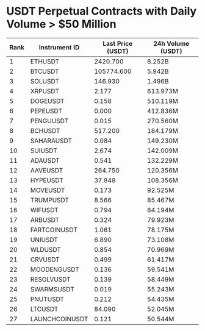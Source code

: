 # USDT Perpetual Contracts with Daily Volume > $50 Million

| Rank | Instrument ID | Last Price (USDT) | 24h Volume (USDT) |
|------|---------------|-------------------|-------------------|
| 1 | ETHUSDT | 2420.700 | 8.252B |
| 2 | BTCUSDT | 105774.600 | 5.942B |
| 3 | SOLUSDT | 146.930 | 1.496B |
| 4 | XRPUSDT | 2.177 | 613.973M |
| 5 | DOGEUSDT | 0.158 | 510.119M |
| 6 | PEPEUSDT | 0.000 | 412.836M |
| 7 | PENGUUSDT | 0.015 | 270.560M |
| 8 | BCHUSDT | 517.200 | 184.179M |
| 9 | SAHARAUSDT | 0.084 | 149.230M |
| 10 | SUIUSDT | 2.674 | 142.009M |
| 11 | ADAUSDT | 0.541 | 132.229M |
| 12 | AAVEUSDT | 264.750 | 120.356M |
| 13 | HYPEUSDT | 37.848 | 108.356M |
| 14 | MOVEUSDT | 0.173 | 92.525M |
| 15 | TRUMPUSDT | 8.566 | 85.467M |
| 16 | WIFUSDT | 0.794 | 84.194M |
| 17 | ARBUSDT | 0.324 | 79.923M |
| 18 | FARTCOINUSDT | 1.061 | 78.175M |
| 19 | UNIUSDT | 6.890 | 73.108M |
| 20 | WLDUSDT | 0.854 | 70.969M |
| 21 | CRVUSDT | 0.499 | 61.417M |
| 22 | MOODENGUSDT | 0.136 | 59.541M |
| 23 | RESOLVUSDT | 0.139 | 58.449M |
| 24 | SWARMSUSDT | 0.019 | 55.243M |
| 25 | PNUTUSDT | 0.212 | 54.435M |
| 26 | LTCUSDT | 84.090 | 52.045M |
| 27 | LAUNCHCOINUSDT | 0.121 | 50.544M |
